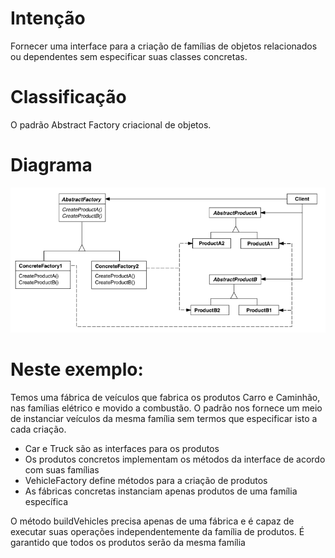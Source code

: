 # Intenção

Fornecer uma interface para a criação de famílias de objetos relacionados ou
dependentes sem especificar suas classes concretas.

# Classificação

O padrão Abstract Factory criacional de objetos.

# Diagrama

![img.png](diagrama.png)

# Neste exemplo:

Temos uma fábrica de veículos que fabrica os produtos Carro e Caminhão, nas famílias
elétrico e movido a combustão. O padrão nos fornece um meio de instanciar veículos da
mesma família sem termos que especificar isto a cada criação.

- Car e Truck são as interfaces para os produtos
- Os produtos concretos implementam os métodos da interface de acordo com suas famílias
- VehicleFactory define métodos para a criação de produtos
- As fábricas concretas instanciam apenas produtos de uma família específica

O método buildVehicles precisa apenas de uma fábrica e é capaz de executar suas operações
independentemente da família de produtos. É garantido que todos os produtos serão da mesma
família